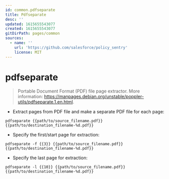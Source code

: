 ```yaml
---
id: common.pdfseparate
title: Pdfseparate
desc: ''
updated: 1615655543077
created: 1615655543077
gitDirPath: pages/common
sources:
  - name: ''
    url: 'https://github.com/salesforce/policy_sentry'
    license: MIT
---
```

# pdfseparate

> Portable Document Format (PDF) file page extractor.
> More information: <https://manpages.debian.org/unstable/poppler-utils/pdfseparate.1.en.html>.

- Extract pages from PDF file and make a separate PDF file for each page:

`pdfseparate {{path/to/source_filename.pdf}} {{path/to/destination_filename-%d.pdf}}`

- Specify the first/start page for extraction:

`pdfseparate -f {{3}} {{path/to/source_filename.pdf}} {{path/to/destination_filename-%d.pdf}}`

- Specify the last page for extraction:

`pdfseparate -l {{10}} {{path/to/source_filename.pdf}} {{path/to/destination_filename-%d.pdf}}`

